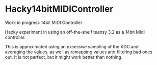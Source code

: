 # Hacky14bitMIDIController
Work in progress 14bit MIDI Controller 

Hacky experiment in using an off-the-shelf teensy 3.2 as a 14bit Midi controller.<br>

This is approximated using an excessive sampling of the ADC and averaging the values, as well as remapping values and filtering bad ones out. 
It is not perfect, but it might work better than nothing. 
